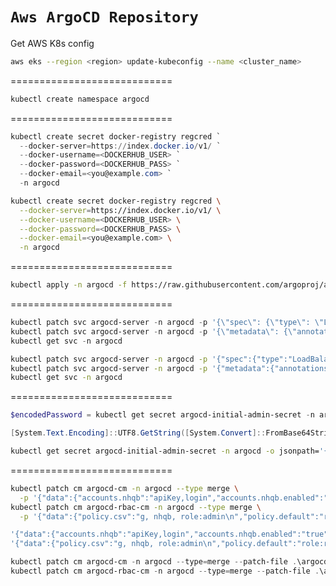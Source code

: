 ```Aws ArgoCD Repository ```
============================
Get AWS K8s config
```bash
aws eks --region <region> update-kubeconfig --name <cluster_name>
```

============================
```bash
kubectl create namespace argocd
```

============================
```powershell
kubectl create secret docker-registry regcred `
  --docker-server=https://index.docker.io/v1/ `
  --docker-username=<DOCKERHUB_USER> `
  --docker-password=<DOCKERHUB_PASS> `
  --docker-email=<you@example.com> `
  -n argocd
```

```bash
kubectl create secret docker-registry regcred \
  --docker-server=https://index.docker.io/v1/ \
  --docker-username=<DOCKERHUB_USER> \
  --docker-password=<DOCKERHUB_PASS> \
  --docker-email=<you@example.com> \
  -n argocd
```

============================
```bash
kubectl apply -n argocd -f https://raw.githubusercontent.com/argoproj/argo-cd/stable/manifests/install.yaml
```

============================
```powershell
kubectl patch svc argocd-server -n argocd -p '{\"spec\": {\"type\": \"LoadBalancer\"}}'
kubectl patch svc argocd-server -n argocd -p '{\"metadata\": {\"annotations\": {\"service.beta.kubernetes.io/aws-load-balancer-type\": \"nlb\", \"service.beta.kubernetes.io/aws-load-balancer-cross-zone-load-balancing-enabled\": \"true\"}}}'
kubectl get svc -n argocd
```

```bash
kubectl patch svc argocd-server -n argocd -p '{"spec":{"type":"LoadBalancer"}}'
kubectl patch svc argocd-server -n argocd -p '{"metadata":{"annotations":{"service.beta.kubernetes.io/aws-load-balancer-type":"nlb","service.beta.kubernetes.io/aws-load-balancer-cross-zone-load-balancing-enabled":"true"}}}'
kubectl get svc -n argocd
```

============================
```powershell
$encodedPassword = kubectl get secret argocd-initial-admin-secret -n argocd -o jsonpath="{.data.password}"

[System.Text.Encoding]::UTF8.GetString([System.Convert]::FromBase64String($encodedPassword))
```

```bash
kubectl get secret argocd-initial-admin-secret -n argocd -o jsonpath='{.data.password}' | base64 -d; echo
```

============================
```bash
kubectl patch cm argocd-cm -n argocd --type merge \
  -p '{"data":{"accounts.nhqb":"apiKey,login","accounts.nhqb.enabled":"true"}}'
kubectl patch cm argocd-rbac-cm -n argocd --type merge \
  -p '{"data":{"policy.csv":"g, nhqb, role:admin\n","policy.default":"role:readonly"}}'
```

```powershell
'{"data":{"accounts.nhqb":"apiKey,login","accounts.nhqb.enabled":"true"}}' | Out-File -FilePath .\argocd-accounts.json -NoNewline -Encoding ascii
'{"data":{"policy.csv":"g, nhqb, role:admin\n","policy.default":"role:readonly"}}' | Out-File -FilePath .\argocd-rbac.json -NoNewline -Encoding ascii

kubectl patch cm argocd-cm -n argocd --type=merge --patch-file .\argocd-accounts.json
kubectl patch cm argocd-rbac-cm -n argocd --type=merge --patch-file .\argocd-rbac.json
```

